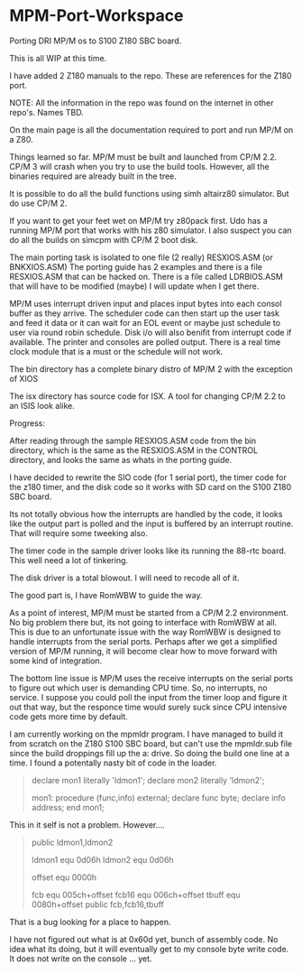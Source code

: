 # MPM-Port-Workspace
Porting DRI MP/M os to S100 Z180 SBC board.

This is all WIP at this time.

I have added 2 Z180 manuals to the repo.  These are references for the Z180 
port.

NOTE:  All the information in the repo was found on the internet in other 
repo's.  Names TBD.

On the main page is all the documentation required to port and run MP/M on a Z80.

Things learned so far.  MP/M must be built and launched from CP/M 2.2.  CP/M 3 will
crash when you try to use the build tools.  However,  all the binaries required are
already built in the tree.  

It is possible to do all  the build functions using simh altairz80 simulator.  But do
use CP/M 2.

If you want to get your feet wet on MP/M  try z80pack first.  Udo has a running MP/M
port that works with his z80 simulator.  I also suspect you can do all the builds on
simcpm with CP/M 2 boot disk.

The main porting task is isolated to one file (2 really)  RESXIOS.ASM  (or BNKXIOS.ASM)
The porting guide has 2 examples and there is a file RESXIOS.ASM that can be hacked on.
There is a file called LDRBIOS.ASM  that will have to be modified (maybe) I will update
when I get there.

MP/M uses interrupt driven input and places input bytes into each consol buffer as they
arrive.  The scheduler code can then start up the user task and feed it data or it can
wait for an EOL event or maybe just schedule to user via round robin schedule.  Disk i/o
will also benifit from interrupt code if available.  The printer and consoles are polled
output.  There is a real time clock module that is a must or the schedule will not work.

The bin directory has a complete binary distro of MP/M 2 with the exception of XIOS

The isx directory has source code for ISX.  A tool for changing CP/M 2.2 to an ISIS 
look alike.

Progress:

After reading through the sample RESXIOS.ASM code from the bin directory, which is the
same as the RESXIOS.ASM in the CONTROL directory, and looks the same as whats in the porting
guide.  

I have decided to rewrite the SIO code (for 1 serial port), the timer code for the
z180 timer, and the disk code so it works with SD card on the S100 Z180 SBC board.

Its not totally obvious how the interrupts are handled by the code, it looks like the output
part is polled and the input is buffered by an interrupt routine.  That will require some tweeking
also.  

The timer code in the sample driver looks like its running the 88-rtc board.  This well need a
lot of tinkering.

The disk driver is a total blowout.  I will need to recode all of it.

The good part is, I have RomWBW to guide the way.

As a point of interest, MP/M must be started from a CP/M 2.2 environment.  No big problem there
but, its not going to interface with RomWBW at all.  This is due to an unfortunate issue with the
way RomWBW is designed to handle interrupts from the serial ports.  Perhaps after we get a simplified
version of MP/M running, it will become clear how to move forward with some kind of integration.

The bottom line issue is MP/M  uses the receive interrupts on the serial ports to figure out which user
is demanding CPU time.  So, no interrupts, no service.  I suppose you could poll the input from the
timer loop and figure it out that way, but the responce time would surely suck since CPU intensive
code gets more time by default.

I am currently working on the mpmldr program.  I have managed to build it from scratch on the Z180 S100 SBC
board, but can't use the
mpmldr.sub file since the build droppings fill up the a: drive.  So doing the build one line at a time.
I found a potentally nasty bit of code in the loader. 

>  declare mon1 literally 'ldmon1';
>  declare mon2 literally 'ldmon2';
>
>  mon1:
>    procedure (func,info) external;
>      declare func byte;
>      declare info address;
>    end mon1;
>
>  
This in it self is not a problem.  However....

>
>	public	ldmon1,ldmon2
>
>ldmon1	equ	0d06h
>ldmon2	equ	0d06h
>
>offset	equ	0000h
>
>fcb	equ	005ch+offset
>fcb16	equ	006ch+offset
>tbuff	equ	0080h+offset
>	public	fcb,fcb16,tbuff

That is a bug looking for a place to happen.

I have not figured out what is at 0x60d yet, bunch of assembly code.
No idea what its doing, but it will eventually get to my console byte write 
code.  It does not write on the console ... yet.

